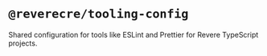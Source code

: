 # `@reverecre/tooling-config`

Shared configuration for tools like ESLint and Prettier for Revere TypeScript projects.
